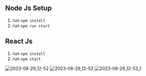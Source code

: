 
## Node Js Setup 
1. run `npm install` 
2. run `npm run start`

## React Js 
1. run `npm install`
2. run `npm start`

![2023-08-29_12-52](https://github.com/developer-juhi/calendar-view/assets/132571209/4cb1ea42-e99b-4dd9-a138-78f8ac607001)
![2023-08-29_12-53](https://github.com/developer-juhi/calendar-view/assets/132571209/4e855b01-b7a7-475c-b171-d591d5e2f2cd)
![2023-08-29_12-53_1](https://github.com/developer-juhi/calendar-view/assets/132571209/d7b0b42a-ead9-4317-8878-0e5504960853)
